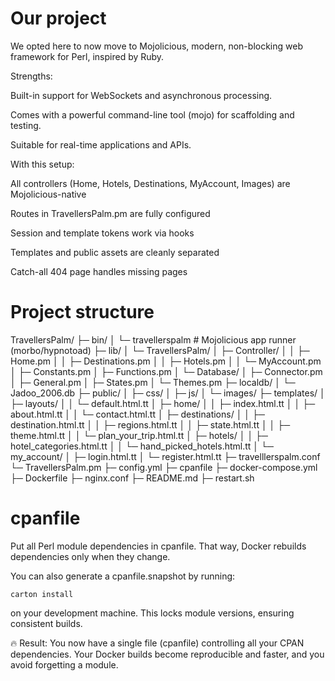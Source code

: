 # Our project
We opted here to now move to Mojolicious, modern, non-blocking web framework for Perl, inspired by Ruby.

Strengths:

Built-in support for WebSockets and asynchronous processing.

Comes with a powerful command-line tool (mojo) for scaffolding and testing.

Suitable for real-time applications and APIs.

With this setup:

All controllers (Home, Hotels, Destinations, MyAccount, Images) are Mojolicious-native

Routes in TravellersPalm.pm are fully configured

Session and template tokens work via hooks

Templates and public assets are cleanly separated

Catch-all 404 page handles missing pages

# Project structure
TravellersPalm/
├─ bin/
│   └─ travellerspalm  # Mojolicious app runner (morbo/hypnotoad)
├─ lib/
│   └─ TravellersPalm/
│       ├─ Controller/
│       │   ├─ Home.pm
│       │   ├─ Destinations.pm
│       │   ├─ Hotels.pm
│       │   └─ MyAccount.pm
│       ├─ Constants.pm
│       ├─ Functions.pm
│       └─ Database/
│           ├─ Connector.pm
│           ├─ General.pm
│           ├─ States.pm
│           └─ Themes.pm
├─ localdb/
│   └─ Jadoo_2006.db
├─ public/
│   ├─ css/
│   ├─ js/
│   └─ images/
├─ templates/
│   ├─ layouts/
│   │   └─ default.html.tt
│   ├─ home/
│   │   ├─ index.html.tt
│   │   ├─ about.html.tt
│   │   └─ contact.html.tt
│   ├─ destinations/
│   │   ├─ destination.html.tt
│   │   ├─ regions.html.tt
│   │   ├─ state.html.tt
│   │   ├─ theme.html.tt
│   │   └─ plan_your_trip.html.tt
│   ├─ hotels/
│   │   ├─ hotel_categories.html.tt
│   │   └─ hand_picked_hotels.html.tt
│   └─ my_account/
│       ├─ login.html.tt
│       └─ register.html.tt
├─ travelllerspalm.conf
└─ TravellersPalm.pm
├─ config.yml
├─ cpanfile
├─ docker-compose.yml
├─ Dockerfile
├─ nginx.conf
├─ README.md
├─ restart.sh

# cpanfile
Put all Perl module dependencies in cpanfile. That way, Docker rebuilds dependencies only when they change.

You can also generate a cpanfile.snapshot by running:

``` carton install ```

on your development machine. This locks module versions, ensuring consistent builds.

🔥 Result:
You now have a single file (cpanfile) controlling all your CPAN dependencies.
Your Docker builds become reproducible and faster, and you avoid forgetting a module.